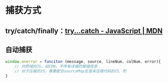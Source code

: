 
# 捕获方式
## try/catch/finally：[try...catch - JavaScript | MDN](https://developer.mozilla.org/zh-CN/docs/Web/JavaScript/Reference/Statements/try...catch?spm=a21iq3.home.0.0.54b42764PcwehE&file=try...catch) 

## 自动捕获
```js
window.onerror = funciton (message, source, lineNum, colNum, error){
	// 对跨域的JS，如CDN，不传有详细的报错信息
	// 对于压缩的JS，需要配合sourceMap反查未压缩代码的行、列
}
```
